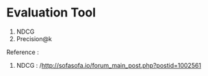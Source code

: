 # Evaluation Tool
1. NDCG 
2. Precision@k

Reference :
1. NDCG :
   /http://sofasofa.io/forum_main_post.php?postid=1002561 
